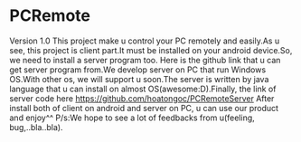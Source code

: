# PCRemote
Version 1.0
This project make u control your PC remotely and easily.As u see, this project is client part.It must be installed on your
android device.So, we need to install a server program too.
Here is the github link that u can get server program from.We develop server on PC that run Windows OS.With other os, we
will support u soon.The server is written by java language that u can install on almost OS(awesome:D).Finally, the link
of server code here https://github.com/hoatongoc/PCRemoteServer
After install both of client on android and server on PC, u can use our product and enjoy^^
P/s:We hope to see a lot of feedbacks from u(feeling, bug,..bla..bla).
